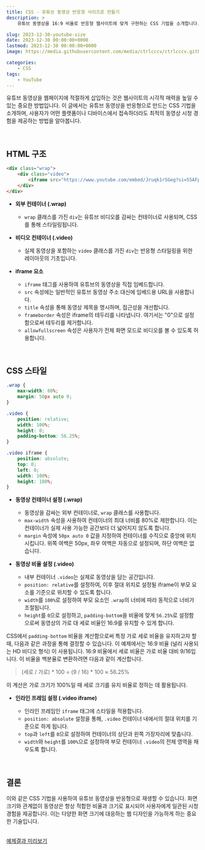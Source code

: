 ```yaml
---
title: CSS - 유튜브 동영상 반응형 사이즈로 만들기
description: >  
    유튜브 동영상을 16:9 비율로 반응형 웹사이트에 맞게 구현하는 CSS 기법을 소개합니다. 가로 세로 비율을 유지하며 모든 디바이스에서 완벽하게 표현되는 비디오 삽입 방법을 설명합니다.

slug: 2023-12-30-youtube-size
date: 2023-12-30 00:00:00+0000
lastmod: 2023-12-30 00:00:00+0000
image: https://media.githubusercontent.com/media/ctrlcccv/ctrlcccv.github.io/master/assets/img/post/2023-12-30-youtube-size.webp

categories:
    - CSS
tags:
    - YouTube
---
```

유튜브 동영상을 웹페이지에 적절하게 삽입하는 것은 웹사이트의 시각적 매력을 높일 수 있는 중요한 방법입니다. 이 글에서는 유튜브 동영상을 반응형으로 만드는 CSS 기법을 소개하며, 사용자가 어떤 플랫폼이나 디바이스에서 접속하더라도 최적의 동영상 시청 경험을 제공하는 방법을 알아봅니다.  


<ins class="adsbygoogle"
     style="display:block; text-align:center;"
     data-ad-layout="in-article"
     data-ad-format="fluid"
     data-ad-client="ca-pub-8535540836842352"
     data-ad-slot="2974559225"></ins>
<script>
     (adsbygoogle = window.adsbygoogle || []).push({});
</script>

<br>

## HTML 구조

```html
<div class="wrap">
    <div class="video">
        <iframe src="https://www.youtube.com/embed/Jruqk1rSGeg?si=55AFpgUVVnuSOb7p" title="YouTube video player" frameborder="0" allow="accelerometer; autoplay; clipboard-write; encrypted-media; gyroscope; picture-in-picture; web-share" allowfullscreen></iframe>
    </div>
</div>
```
* **외부 컨테이너 (.wrap)**
  * `wrap` 클래스를 가진 `div`는 유튜브 비디오를 감싸는 컨테이너로 사용되며, CSS를 통해 스타일링됩니다.

* **비디오 컨테이너 (.video)**
  * 실제 동영상을 포함하는 `video` 클래스를 가진 `div`는 반응형 스타일링을 위한 레이아웃의 기초입니다.

* **iframe 요소**
  * `iframe` 태그를 사용하여 유튜브의 동영상을 직접 임베드합니다.
  * `src` 속성에는 일반적인 유튜브 동영상 주소 대신에 임베드용 URL을 사용합니다.
  * `title` 속성을 통해 동영상 제목을 명시하며, 접근성을 개선합니다.
  * `frameborder` 속성은 iframe의 테두리를 나타냅니다. 여기서는 "0"으로 설정함으로써 테두리를 제거합니다.
  * `allowfullscreen` 속성은 사용자가 전체 화면 모드로 비디오를 볼 수 있도록 허용합니다.  


<ins class="adsbygoogle"
     style="display:block; text-align:center;"
     data-ad-layout="in-article"
     data-ad-format="fluid"
     data-ad-client="ca-pub-8535540836842352"
     data-ad-slot="2974559225"></ins>
<script>
     (adsbygoogle = window.adsbygoogle || []).push({});
</script>

<br>

## CSS 스타일
```css
.wrap {
    max-width: 80%; 
    margin: 50px auto 0; 
}

.video {
    position: relative;
    width: 100%;
    height: 0; 
    padding-bottom: 56.25%; 
}

.video iframe {
    position: absolute;
    top: 0; 
    left: 0;
    width: 100%; 
    height: 100%; 
} 
```

* **동영상 컨테이너 설정 (.wrap)**  
  * 동영상을 감싸는 외부 컨테이너로, `wrap` 클래스를 사용합니다.
  * `max-width` 속성을 사용하여 컨테이너의 최대 너비를 80%로 제한합니다. 이는 컨테이너가 실제 사용 가능한 공간보다 더 넓어지지 않도록 합니다.
  * `margin` 속성에 `50px auto 0` 값을 지정하여 컨테이너를 수직으로 중앙에 위치시킵니다. 위쪽 여백은 50px, 좌우 여백은 자동으로 설정되며, 하단 여백은 없습니다.  

* **동영상 비율 설정 (.video)**  
  * 내부 컨테이너 `.video`는 실제로 동영상을 담는 공간입니다.
  * `position: relative`를 설정하여, 이후 절대 위치로 설정될 iframe이 부모 요소를 기준으로 위치할 수 있도록 합니다.
  * `width`를 `100%`로 설정하여 부모 요소인 `.wrap`의 너비에 따라 동적으로 너비가 조절됩니다.
  * `height`를 `0`으로 설정하고, `padding-bottom`을 비율에 맞게 `56.25%`로 설정함으로써 동영상의 가로 대 세로 비율인 16:9를 유지할 수 있게 합니다.  

CSS에서 `padding-bottom` 비율을 계산함으로써 특정 가로 세로 비율을 유지하고자 할 때, 다음과 같은 과정을 통해 결정할 수 있습니다. 이 예제에서는 16:9 비율 (널리 사용되는 HD 비디오 형식) 이 사용됩니다. 16:9 비율에서 세로 비율은 가로 비율 대비 9/16입니다. 이 비율을 백분율로 변환하려면 다음과 같이 계산합니다.

> (세로 / 가로) * 100 = (9 / 16) * 100 ≈ 56.25%

이 계산은 가로 크기가 100%일 때 세로 크기를 유지 비율로 정하는 데 활용됩니다.    

* **인라인 프레임 설정 (.video iframe)**  

  * 인라인 프레임인 `iframe` 태그에 스타일을 적용합니다.
  * `position: absolute` 설정을 통해, `.video` 컨테이너 내에서의 절대 위치를 기준으로 하게 됩니다.
  * `top`과 `left`를 `0`으로 설정하여 컨테이너의 상단과 왼쪽 가장자리에 맞춥니다.
  * `width`와 `height`를 `100%`으로 설정하여 부모 컨테이너 `.video`의 전체 영역을 채우도록 합니다.    
<br>

## 결론 
이와 같은 CSS 기법을 사용하여 유튜브 동영상을 반응형으로 재생할 수 있습니다. 화면 크기와 관계없이 동영상은 항상 적합한 비율과 크기로 표시되어 사용자에게 일관된 시청 경험을 제공합니다. 이는 다양한 화면 크기에 대응하는 웹 디자인을 가능하게 하는 중요한 기술입니다.   
<br>

<div class="btn_wrap">
    <a target="_blank" href="https://ctrlcccv.github.io/ctrlcccv-demo/2023-12-30-youtube-size/">예제결과 미리보기</a>
</div>